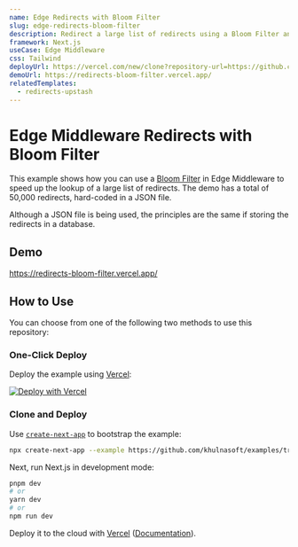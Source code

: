 ```yaml
---
name: Edge Redirects with Bloom Filter
slug: edge-redirects-bloom-filter
description: Redirect a large list of redirects using a Bloom Filter and Edge Middleware.
framework: Next.js
useCase: Edge Middleware
css: Tailwind
deployUrl: https://vercel.com/new/clone?repository-url=https://github.com/khulnasoft/examples/tree/main/edge-middleware/redirects-bloom-filter&project-name=redirects-bloom-filter&repository-name=redirects-bloom-filter
demoUrl: https://redirects-bloom-filter.vercel.app/
relatedTemplates:
  - redirects-upstash
---
```


# Edge Middleware Redirects with Bloom Filter

This example shows how you can use a [Bloom Filter](https://en.wikipedia.org/wiki/Bloom_filter) in Edge Middleware to speed up the lookup of a large list of redirects. The demo has a total of 50,000 redirects, hard-coded in a JSON file.

Although a JSON file is being used, the principles are the same if storing the redirects in a database.

## Demo

https://redirects-bloom-filter.vercel.app/

## How to Use

You can choose from one of the following two methods to use this repository:

### One-Click Deploy

Deploy the example using [Vercel](https://vercel.com?utm_source=github&utm_medium=readme):

[![Deploy with Vercel](https://vercel.com/button)](https://github.com/khulnasoft/examples/tree/main/edge-middleware/redirects-bloom-filter&project-name=redirects-bloom-filter&repository-name=redirects-bloom-filter)

### Clone and Deploy

Use [`create-next-app`](https://nextjs.org/docs/app/api-reference/create-next-app) to bootstrap the example:

```bash
npx create-next-app --example https://github.com/khulnasoft/examples/tree/main/edge-middleware/redirects-bloom-filter
```

Next, run Next.js in development mode:

```bash
pnpm dev
# or
yarn dev
# or
npm run dev
```

Deploy it to the cloud with [Vercel](https://vercel.com/new?utm_source=github&utm_medium=readme&utm_campaign=edge-middleware-eap) ([Documentation](https://nextjs.org/docs/deployment)).
